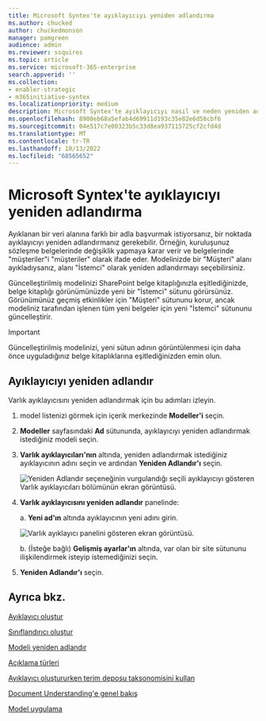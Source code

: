 ```yaml
---
title: Microsoft Syntex'te ayıklayıcıyı yeniden adlandırma
ms.author: chucked
author: chuckedmonson
manager: pamgreen
audience: admin
ms.reviewer: ssquires
ms.topic: article
ms.service: microsoft-365-enterprise
search.appverid: ''
ms.collection:
- enabler-strategic
- m365initiative-syntex
ms.localizationpriority: medium
description: Microsoft Syntex'te ayıklayıcıyı nasıl ve neden yeniden adlandıracağınızı öğrenin.
ms.openlocfilehash: 8900eb68a5efab4d69911d193c35e82e6d58cbf6
ms.sourcegitcommit: 04e517c7e00323b5c33d8ea937115725cf2cfd4d
ms.translationtype: MT
ms.contentlocale: tr-TR
ms.lasthandoff: 10/13/2022
ms.locfileid: "68565652"
---
```

# <a name="rename-an-extractor-in-microsoft-syntex"></a>Microsoft Syntex'te ayıklayıcıyı yeniden adlandırma

Ayıklanan bir veri alanına farklı bir adla başvurmak istiyorsanız, bir noktada ayıklayıcıyı yeniden adlandırmanız gerekebilir. Örneğin, kuruluşunuz sözleşme belgelerinde değişiklik yapmaya karar verir ve belgelerinde "müşteriler"i "müşteriler" olarak ifade eder. Modelinizde bir "Müşteri" alanı ayıkladıysanız, alanı "İstemci" olarak yeniden adlandırmayı seçebilirsiniz.

Güncelleştirilmiş modelinizi SharePoint belge kitaplığınızla eşitlediğinizde, belge kitaplığı görünümünüzde yeni bir "İstemci" sütunu görürsünüz. Görünümünüz geçmiş etkinlikler için "Müşteri" sütununu korur, ancak modeliniz tarafından işlenen tüm yeni belgeler için yeni "İstemci" sütununu güncelleştirir. 

> [!IMPORTANT]
>  Güncelleştirilmiş modelinizi, yeni sütun adının görüntülenmesi için daha önce uyguladığınız belge kitaplıklarına eşitlediğinizden emin olun. 

## <a name="rename-an-extractor"></a>Ayıklayıcıyı yeniden adlandır

Varlık ayıklayıcısını yeniden adlandırmak için bu adımları izleyin.

1. model listenizi görmek için içerik merkezinde **Modeller'i** seçin.

2. **Modeller** sayfasındaki **Ad** sütununda, ayıklayıcıyı yeniden adlandırmak istediğiniz modeli seçin.

3. **Varlık ayıklayıcıları'nın** altında, yeniden adlandırmak istediğiniz ayıklayıcının adını seçin ve ardından **Yeniden Adlandır'ı** seçin.

    ![Yeniden Adlandır seçeneğinin vurgulandığı seçili ayıklayıcıyı gösteren Varlık ayıklayıcıları bölümünün ekran görüntüsü.](../media/content-understanding/entity-extractor-rename.png) 

4. **Varlık ayıklayıcısını yeniden adlandır** panelinde:

   a. **Yeni ad'ın** altında ayıklayıcının yeni adını girin.

    ![Varlık ayıklayıcı panelini gösteren ekran görüntüsü.](../media/content-understanding/rename-entity-extractor-panel.png) 

   b. (İsteğe bağlı) **Gelişmiş ayarlar'ın** altında, var olan bir site sütununu ilişkilendirmek isteyip istemediğinizi seçin.

5. **Yeniden Adlandır'ı** seçin.

## <a name="see-also"></a>Ayrıca bkz.
[Ayıklayıcı oluştur](create-an-extractor.md)

[Sınıflandırıcı oluştur](create-a-classifier.md)

[Modeli yeniden adlandır](rename-a-model.md)

[Açıklama türleri](explanation-types-overview.md)

[Ayıklayıcı oluştururken terim deposu taksonomisini kullan](leverage-term-store-taxonomy.md)

[Document Understanding'e genel bakış](document-understanding-overview.md)

[Model uygulama](apply-a-model.md) 
